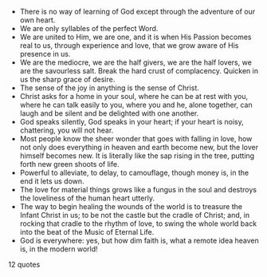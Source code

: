  - There is no way of learning of God except through the adventure of our own heart.
 - We are only syllables of the perfect Word.
 - We are united to Him, we are one, and it is when His Passion becomes real to us, through experience and love, that we grow aware of His presence in us.
 - We are the mediocre, we are the half givers, we are the half lovers, we are the savourless salt. Break the hard crust of complacency. Quicken in us the sharp grace of desire.
 - The sense of the joy in anything is the sense of Christ.
 - Christ asks for a home in your soul, where he can be at rest with you, where he can talk easily to you, where you and he, alone together, can laugh and be silent and be delighted with one another.
 - God speaks silently, God speaks in your heart; if your heart is noisy, chattering, you will not hear.
 - Most people know the sheer wonder that goes with falling in love, how not only does everything in heaven and earth become new, but the lover himself becomes new. It is literally like the sap rising in the tree, putting forth new green shoots of life.
 - Powerful to alleviate, to delay, to camouflage, though money is, in the end it lets us down.
 - The love for material things grows like a fungus in the soul and destroys the loveliness of the human heart utterly.
 - The way to begin healing the wounds of the world is to treasure the Infant Christ in us; to be not the castle but the cradle of Christ; and, in rocking that cradle to the rhythm of love, to swing the whole world back into the beat of the Music of Eternal Life.
 - God is everywhere: yes, but how dim faith is, what a remote idea heaven is, in the modern world!

12 quotes